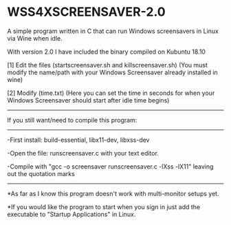 # WSS4XSCREENSAVER-2.0

A simple program written in C that can run Windows screensavers in Linux via Wine when idle.

With version 2.0 I have included the binary compiled on Kubuntu 18.10

[1] Edit the files (startscreensaver.sh and killscreensaver.sh) (You must modify the name/path with your Windows Screensaver already installed in wine)

[2] Modify (time.txt) (Here you can set the time in seconds for when your Windows Screensaver should start after idle time begins)

--------------------------------------------------------------------

If you still want/need to compile this program:

--------------------------------------------------------------------

-First install: build-essential, libx11-dev, libxss-dev

-Open the file: runscreensaver.c with your text editor.

-Compile with "gcc -o screensaver runscreensaver.c -lXss -lX11" leaving out the quotation marks

--------------------------------------------------------------------

*As far as I know this program doesn't work with multi-monitor setups yet.

*If you would like the program to start when you sign in just add the executable to "Startup Applications" in Linux.
